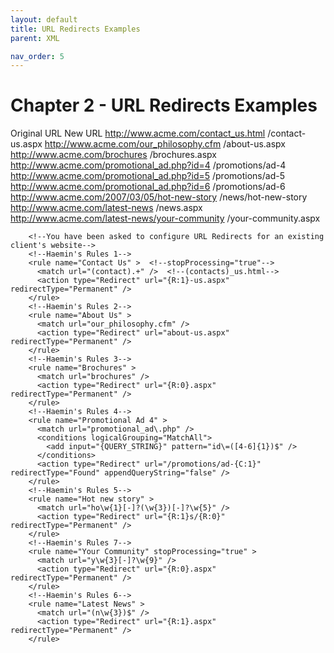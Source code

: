 ```yaml
---
layout: default
title: URL Redirects Examples
parent: XML

nav_order: 5
---
```

# Chapter 2 - URL Redirects Examples

Original URL
New URL
http://www.acme.com/contact_us.html
/contact-us.aspx
http://www.acme.com/our_philosophy.cfm
/about-us.aspx
http://www.acme.com/brochures
/brochures.aspx
http://www.acme.com/promotional_ad.php?id=4
/promotions/ad-4
http://www.acme.com/promotional_ad.php?id=5
/promotions/ad-5
http://www.acme.com/promotional_ad.php?id=6
/promotions/ad-6
http://www.acme.com/2007/03/05/hot-new-story
/news/hot-new-story
http://www.acme.com/latest-news
/news.aspx
http://www.acme.com/latest-news/your-community
/your-community.aspx   
   
   <!--Haemin's Lesson-7 PART 1-->
        <!--You have been asked to configure URL Redirects for an existing client's website-->
        <!--Haemin's Rules 1-->
        <rule name="Contact Us" >  <!--stopProcessing="true"-->
          <match url="(contact).+" />  <!--(contacts)_us.html-->
          <action type="Redirect" url="{R:1}-us.aspx" redirectType="Permanent" />
        </rule>
        <!--Haemin's Rules 2-->
        <rule name="About Us" >
          <match url="our_philosophy.cfm" />
          <action type="Redirect" url="about-us.aspx" redirectType="Permanent" />
        </rule>
        <!--Haemin's Rules 3-->
        <rule name="Brochures" >
          <match url="brochures" />
          <action type="Redirect" url="{R:0}.aspx" redirectType="Permanent" />
        </rule>
        <!--Haemin's Rules 4-->
        <rule name="Promotional Ad 4" >
          <match url="promotional_ad\.php" />
          <conditions logicalGrouping="MatchAll">
            <add input="{QUERY_STRING}" pattern="id\=([4-6]{1})$" />
          </conditions>
          <action type="Redirect" url="/promotions/ad-{C:1}" redirectType="Found" appendQueryString="false" />
        </rule>
        <!--Haemin's Rules 5-->
        <rule name="Hot new story" >
          <match url="ho\w{1}[-]?(\w{3})[-]?\w{5}" />
          <action type="Redirect" url="{R:1}s/{R:0}" redirectType="Permanent" />
        </rule>
        <!--Haemin's Rules 7-->
        <rule name="Your Community" stopProcessing="true" >
          <match url="y\w{3}[-]?\w{9}" />
          <action type="Redirect" url="{R:0}.aspx" redirectType="Permanent" />
        </rule>
        <!--Haemin's Rules 6-->
        <rule name="Latest News" >
          <match url="(n\w{3})$" />
          <action type="Redirect" url="{R:1}.aspx" redirectType="Permanent" />
        </rule>
